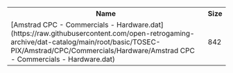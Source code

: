 <table>
<tr><th>Name</th><th>Size</th></tr>
<tr><td>
[Amstrad CPC - Commercials - Hardware.dat](https://raw.githubusercontent.com/open-retrogaming-archive/dat-catalog/main/root/basic/TOSEC-PIX/Amstrad/CPC/Commercials/Hardware/Amstrad CPC - Commercials - Hardware.dat)
</td><td>842</td></tr>
</table>
